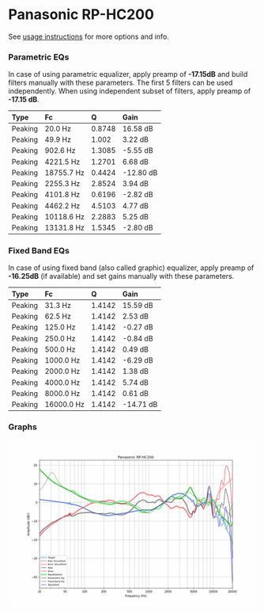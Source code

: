 # Panasonic RP-HC200
See [usage instructions](https://github.com/jaakkopasanen/AutoEq#usage) for more options and info.

### Parametric EQs
In case of using parametric equalizer, apply preamp of **-17.15dB** and build filters manually
with these parameters. The first 5 filters can be used independently.
When using independent subset of filters, apply preamp of **-17.15 dB**.

| Type    | Fc         |      Q | Gain      |
|:--------|:-----------|:-------|:----------|
| Peaking | 20.0 Hz    | 0.8748 | 16.58 dB  |
| Peaking | 49.9 Hz    | 1.002  | 3.22 dB   |
| Peaking | 902.6 Hz   | 1.3085 | -5.55 dB  |
| Peaking | 4221.5 Hz  | 1.2701 | 6.68 dB   |
| Peaking | 18755.7 Hz | 0.4424 | -12.80 dB |
| Peaking | 2255.3 Hz  | 2.8524 | 3.94 dB   |
| Peaking | 4101.8 Hz  | 0.6196 | -2.82 dB  |
| Peaking | 4462.2 Hz  | 4.5103 | 4.77 dB   |
| Peaking | 10118.6 Hz | 2.2883 | 5.25 dB   |
| Peaking | 13131.8 Hz | 1.5345 | -2.80 dB  |

### Fixed Band EQs
In case of using fixed band (also called graphic) equalizer, apply preamp of **-16.25dB**
(if available) and set gains manually with these parameters.

| Type    | Fc         |      Q | Gain      |
|:--------|:-----------|:-------|:----------|
| Peaking | 31.3 Hz    | 1.4142 | 15.59 dB  |
| Peaking | 62.5 Hz    | 1.4142 | 2.53 dB   |
| Peaking | 125.0 Hz   | 1.4142 | -0.27 dB  |
| Peaking | 250.0 Hz   | 1.4142 | -0.84 dB  |
| Peaking | 500.0 Hz   | 1.4142 | 0.49 dB   |
| Peaking | 1000.0 Hz  | 1.4142 | -6.29 dB  |
| Peaking | 2000.0 Hz  | 1.4142 | 1.38 dB   |
| Peaking | 4000.0 Hz  | 1.4142 | 5.74 dB   |
| Peaking | 8000.0 Hz  | 1.4142 | 0.61 dB   |
| Peaking | 16000.0 Hz | 1.4142 | -14.71 dB |

### Graphs
![](./Panasonic%20RP-HC200.png)